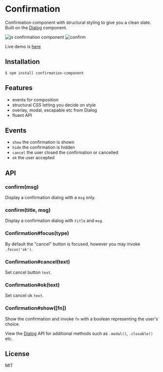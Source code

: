 
# Confirmation

  Confirmation component with structural styling to give you a clean slate. Built on
  the [Dialog](http://github.com/component/dialog) component.

  ![js confirmation component](http://f.cl.ly/items/142j0B0d1E2K3z0r3h0i/Screen%20Shot%202012-08-03%20at%2011.37.49%20AM.png)
  ![confirm](http://f.cl.ly/items/0o0z3T2R0o1v3S1E3d2W/Screen%20Shot%202012-08-03%20at%2011.37.57%20AM.png)

  Live demo is [here](http://component.github.io/confirmation/)

## Installation

```
$ npm install confirmation-component
```

## Features

  - events for composition
  - structural CSS letting you decide on style
  - overlay, modal, escapable etc from Dialog
  - fluent API

## Events

  - `show` the confirmation is shown
  - `hide` the confirmation is hidden
  - `cancel` the user closed the confirmation or cancelled
  - `ok` the user accepted

## API
  
### confirm(msg)

  Display a confirmation dialog with a `msg` only.

### confirm(title, msg)

  Display a confirmation dialog with `title` and `msg`.

### Confirmation#focus(type)

  By default the "cancel" button is focused, however you
  may invoke `.focus('ok')`.

### Confirmation#cancel(text)

  Set cancel button `text`.

### Confirmation#ok(text)

  Set cancel ok `text`.

### Confirmation#show([fn])

  Show the confirmation and invoke `fn` with
  a boolean representing the user's choice.

  View the [Dialog](http://github.com/component/dialog) API for
  additional methods such as `.modal()`, `.closable()` etc.

## License

  MIT
